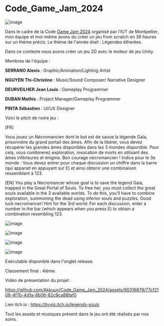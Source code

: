 # Code_Game_Jam_2024
![image](https://github.com/Akkuun/Code_Game_Jam_2024/assets/90316879/2a97fadd-601f-4967-b7dc-c499a876a61a)

Dans le cadre de la Code [Game Jam 2024](https://codegamejam.extragames.fr/editions-precedentes/edition-8-soon/#:~:text=La%20huiti%C3%A8me%20%C3%A9dition%20du%20concours,n'a%20pas%20encore%20commenc%C3%A9.) organisé par l'IUT de Montpellier, mon équipe et moi-même avons du créer un jeu from scratch en 36 heures sur un thème précis.
Le thème de l'année était : Légendes étherées.

Dans ce contexte nous avons créer un jeu 2D avec le moteur de jeu Unity.


Membres de l'équipe :

**SERRANO Alexis** : Graphic/Animation/Lighting Artist

**NGUYEN Thi-Christine** :  Music/Sound Composer/ Narrative Designer

**DEURVEILHER Jean Louis** : Gameplay Programmer

**DUBAN Mathis** : Project Manager/Gameplay Programmer

**PINTA Sébastien** : UI/UX Designer

Voici le pitch de notre jeu : 

[FR]

Vous jouez un Nécromancien dont le but est de sauve la légende Gaïa, prisonnière du grand portail des âmes.
Afin de la libérer, vous devez récupérer les grandes âmes disponibles dans les 3 mondes disponible.
Pour cela, vous combinerez exploration, invocation de morts en utilisant des âmes inférieures et énigme.
Bon courage nécromancien !
Indice pour le 3e monde : Vous devez entrer pour chaque discussion un chiffre dans la barre (qui apparait en appuyant sur E) et ainsi obtenir une combinaison ressemblant à 123.

[EN]
You play a Necromancer whose goal is to save the legend Gaia, trapped in the Great Portal of Souls.
To free her, you must collect the great souls available in the 3 available worlds.
To do this, you'll have to combine exploration, summoning the dead using inferior souls and puzzles.
Good luck necromancer!
Hint for the 3rd world: For each discussion, enter a number in the bar (which appears when you press E) to obtain a combination resembling 123.

![image](https://github.com/Akkuun/Code_Game_Jam_2024/assets/90316879/561c539f-6745-4001-b876-1324bc3b4852)

![image](https://github.com/Akkuun/Code_Game_Jam_2024/assets/90316879/6fbdb01f-5706-4cf5-b8a5-8f2d36f55ee5)

![image](https://github.com/Akkuun/Code_Game_Jam_2024/assets/90316879/8d38f4ab-8859-4f64-9e1d-c37fcd06c4e6)

![image](https://github.com/Akkuun/Code_Game_Jam_2024/assets/90316879/bdeb6e0c-c533-4e8b-92a8-50daa833541d)

Exécutable disponible dans l'onglet release.

Classement final : 4ième.

Vidéo de présentation du projet : 

https://github.com/Akkuun/Code_Game_Jam_2024/assets/90316879/77cf2109-4f7b-4d1a-8b06-62c9ca88faf0

Lien itch.io : https://byxis.itch.io/legends-souls

Tout les assets et musiques présent dans le jeu ont été réalisés par nos soins.






